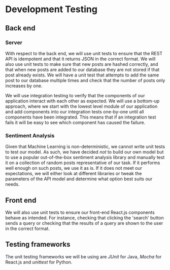 # Development Testing

## Back end

### Server
With respect to the back end, we will use unit tests to ensure that the REST API is idempotent and that it returns JSON in the correct format. We will also use unit tests to make sure that new posts are hashed correctly, and that when new posts are added to our database they are not stored if that post already exists. We will have a unit test that attempts to add the same post to our database multiple times and check that the number of posts only increases by one.

We will use integration testing to verify that the components of our application interact with each other as expected. We will use a bottom-up approach, where we start with the lowest level module of our application and add components into our integration tests one-by-one until all components have been integrated. This means that if an integration test fails it will be easy to see which component has caused the failure.

### Sentiment Analysis
Given that Machine Learning is non-deterministic, we cannot write unit tests to test our model. As such, we have decided *not* to build our own model but to use a popular out-of-the-box sentiment analysis library and manually test it on a collection of random posts representative of our task. If it performs well enough on such posts, we use it as is. If it does not meet our expectations, we will either look at different libraries or tweak the parameters of the API model and determine what option best suits our needs.

## Front end
We will also use unit tests to ensure our front-end React.js components behave as intended. For instance, checking that clicking the 'search' button sends a query or checking that the results of a query are shown to the user in the correct format.

## Testing frameworks
The unit testing frameworks we will be using are *JUnit* for Java, *Mocha* for React.js and *unittest* for Python.

